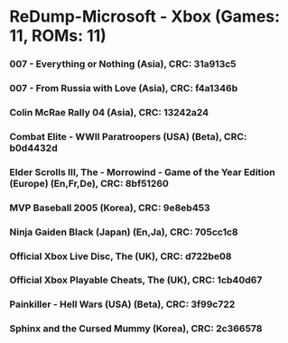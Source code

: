 # ReDump-Microsoft - Xbox (Games: 11, ROMs: 11)
### 007 - Everything or Nothing (Asia), CRC: 31a913c5
### 007 - From Russia with Love (Asia), CRC: f4a1346b
### Colin McRae Rally 04 (Asia), CRC: 13242a24
### Combat Elite - WWII Paratroopers (USA) (Beta), CRC: b0d4432d
### Elder Scrolls III, The - Morrowind - Game of the Year Edition (Europe) (En,Fr,De), CRC: 8bf51260
### MVP Baseball 2005 (Korea), CRC: 9e8eb453
### Ninja Gaiden Black (Japan) (En,Ja), CRC: 705cc1c8
### Official Xbox Live Disc, The (UK), CRC: d722be08
### Official Xbox Playable Cheats, The (UK), CRC: 1cb40d67
### Painkiller - Hell Wars (USA) (Beta), CRC: 3f99c722
### Sphinx and the Cursed Mummy (Korea), CRC: 2c366578
